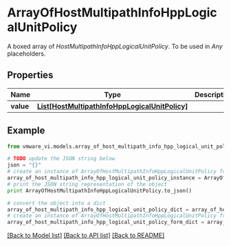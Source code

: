 # ArrayOfHostMultipathInfoHppLogicalUnitPolicy

A boxed array of *HostMultipathInfoHppLogicalUnitPolicy*. To be used in *Any* placeholders. 

## Properties
Name | Type | Description | Notes
------------ | ------------- | ------------- | -------------
**value** | [**List[HostMultipathInfoHppLogicalUnitPolicy]**](HostMultipathInfoHppLogicalUnitPolicy.md) |  | 

## Example

```python
from vmware_vi.models.array_of_host_multipath_info_hpp_logical_unit_policy import ArrayOfHostMultipathInfoHppLogicalUnitPolicy

# TODO update the JSON string below
json = "{}"
# create an instance of ArrayOfHostMultipathInfoHppLogicalUnitPolicy from a JSON string
array_of_host_multipath_info_hpp_logical_unit_policy_instance = ArrayOfHostMultipathInfoHppLogicalUnitPolicy.from_json(json)
# print the JSON string representation of the object
print ArrayOfHostMultipathInfoHppLogicalUnitPolicy.to_json()

# convert the object into a dict
array_of_host_multipath_info_hpp_logical_unit_policy_dict = array_of_host_multipath_info_hpp_logical_unit_policy_instance.to_dict()
# create an instance of ArrayOfHostMultipathInfoHppLogicalUnitPolicy from a dict
array_of_host_multipath_info_hpp_logical_unit_policy_form_dict = array_of_host_multipath_info_hpp_logical_unit_policy.from_dict(array_of_host_multipath_info_hpp_logical_unit_policy_dict)
```
[[Back to Model list]](../README.md#documentation-for-models) [[Back to API list]](../README.md#documentation-for-api-endpoints) [[Back to README]](../README.md)


